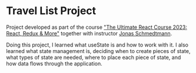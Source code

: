 # Travel List Project

Project developed as part of the course ["The Ultimate React Course 2023: React, Redux & More"](https://www.udemy.com/course/the-ultimate-react-course/) together with instructor [Jonas Schmedtmann](https://www.udemy.com/user/jonasschmedtmann/).

Doing this project, I learned what useState is and how to work with it. I also learned what state management is, deciding when to create pieces of state, what types of state are needed, where to place each piece of state, and how data flows through the application.
